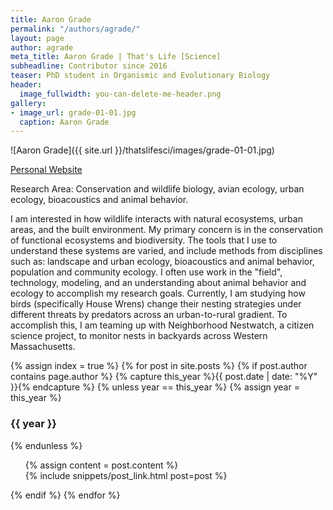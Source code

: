 ```yaml
---
title: Aaron Grade
permalink: "/authors/agrade/"
layout: page
author: agrade
meta_title: Aaron Grade | That's Life [Science]
subheadline: Contributor since 2016
teaser: PhD student in Organismic and Evolutionary Biology
header:
  image_fullwidth: you-can-delete-me-header.png
gallery:
- image_url: grade-01-01.jpg
  caption: Aaron Grade
---
```


![Aaron Grade]({{ site.url }}/thatslifesci/images/grade-01-01.jpg)

[Personal Website](http://www.agradeeco.wordpress.com)

Research Area: Conservation and wildlife biology, avian ecology, urban ecology, bioacoustics and animal behavior.

I am interested in how wildlife interacts with natural ecosystems, urban areas, and the built environment. My primary concern is in the conservation of functional ecosystems and biodiversity. The tools that I use to understand these systems are varied, and include methods from disciplines such as: landscape and urban ecology, bioacoustics and animal behavior, population and community ecology. I often use work in the "field", technology, modeling, and an understanding about animal behavior and ecology to accomplish my research goals. Currently, I am studying how birds (specifically House Wrens) change their nesting strategies under different threats by predators across an urban-to-rural gradient. To accomplish this, I am teaming up with Neighborhood Nestwatch, a citizen science project, to monitor nests in backyards across Western Massachusetts. 

{% assign index = true %}
{% for post in site.posts %}
{% if post.author contains page.author %}
{% capture this_year %}{{ post.date | date: "%Y" }}{% endcapture %}
{% unless year == this_year %}
{% assign year = this_year %}
<h3>{{ year }}</h3>
{% endunless %}
<ul style="list-style-type:none">
 <li> 
 {% assign content = post.content %} 
 <article>
 {% include snippets/post_link.html post=post %}
 </article>
 </li>
</ul>
{% endif %}
{% endfor %}
